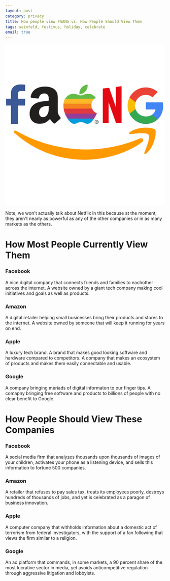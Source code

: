 ```yaml
---
layout: post
category: privacy
title: How people view FAANG vs. How People Should View Them
tags: seinfeld, festivus, holiday, celebrate
email: true
---
```


![faang](/assets/photos/faang.png)

Note, we won't actually talk about Netflix in this because at the moment, they aren't nearly as powerful as any of the other companies or in as many markets as the others.


# How Most People Currently View Them

### Facebook

A nice digital company that connects friends and families to eachother across the internet. A website owned by a giant tech company making cool initiatives and goals as well as products.

### Amazon

A digital retailer helping small businesses bring their products and stores to the internet. A website owned by someone that will keep it running for years on end.

### Apple

A luxury tech brand. A brand that makes good looking software and hardware compared to competitors. A company that makes an ecosystem of products and makes them easily connectable and usable.

### Google

A company bringing meriads of digital informaton to our finger tips. A comapny bringing free software and products to billions of people with no clear benefit to Google.

# How People Should View These Companies

### Facebook

A social media firm that analyzes thousands upon thousands of images of your children, activates your phone as a listening device, and sells this information to fortune 500 companies.

### Amazon

A retailer that refuses to pay sales tax, treats its employees poorly, destroys hundreds of thousands of jobs, and yet is celebrated as a paragon of business innovation.

### Apple

A computer company that withholds information about a domestic act of terrorism from federal investigators, with the support of a fan following that views the firm similar to a religion.

### Google

An ad platform that commands, in some markets, a 90 percent share of the most lucrative sector in media, yet avoids anticompetitive regulation through aggressive litigation and lobbyists.
